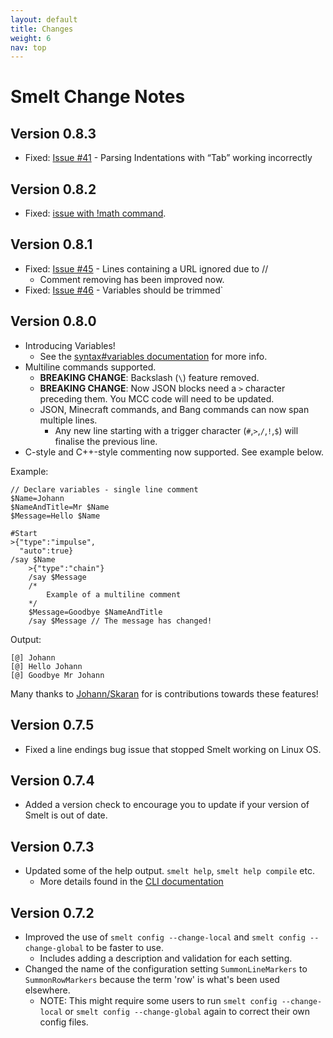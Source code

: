 ```yaml
---
layout: default
title: Changes
weight: 6
nav: top
---
```


Smelt Change Notes
==================

Version 0.8.3
-------------

* Fixed: [Issue #41](https://github.com/GnaspGames/Smelt/issues/41) - Parsing Indentations with “Tab” working incorrectly

Version 0.8.2
-------------

* Fixed: [issue with !math command](https://github.com/GnaspGames/Smelt/pull/47).

Version 0.8.1
-------------

* Fixed: [Issue #45](https://github.com/GnaspGames/Smelt/issues/45) - Lines containing a URL ignored due to //
    * Comment removing has been improved now.
* Fixed: [Issue #46](https://github.com/GnaspGames/Smelt/issues/46) - Variables should be trimmed`

Version 0.8.0
-------------

* Introducing Variables!
    * See the [syntax#variables documentation](http://smelt.gnasp.com/syntax.html#variables) for more info.
* Multiline commands supported. 
    * **BREAKING CHANGE**: Backslash (`\`) feature removed.
    * **BREAKING CHANGE**: Now JSON blocks need a `>` character preceding them. 
      You MCC code will need to be updated.
    * JSON, Minecraft commands, and Bang commands can now span multiple lines.
        * Any new line starting with a trigger character (`#`,`>`,`/`,`!`,`$`) 
          will finalise the previous line.
* C-style and C++-style commenting now supported. See example below.

Example:

    // Declare variables - single line comment
    $Name=Johann
    $NameAndTitle=Mr $Name
    $Message=Hello $Name

    #Start
    >{"type":"impulse",
      "auto":true}
    /say $Name
        >{"type":"chain"}
        /say $Message
        /*
            Example of a multiline comment
        */ 
        $Message=Goodbye $NameAndTitle
        /say $Message // The message has changed!

Output:

    [@] Johann
    [@] Hello Johann
    [@] Goodbye Mr Johann


Many thanks to [Johann/Skaran](https://twitter.com/SkaranYT) for is contributions towards these features!

Version 0.7.5
-------------

* Fixed a line endings bug issue that stopped Smelt working on Linux OS.

Version 0.7.4
-------------

* Added a version check to encourage you to update if your version of Smelt is out of date.

Version 0.7.3
-------------

* Updated some of the help output. `smelt help`, `smelt help compile` etc.
    * More details found in the [CLI documentation](http://smelt.gnasp.com/cli.html)

Version 0.7.2
-------------

* Improved the use of `smelt config --change-local` and `smelt config --change-global` to be faster to use.
    * Includes adding a description and validation for each setting.
* Changed the name of the configuration setting `SummonLineMarkers` to `SummonRowMarkers` because the term 'row' is what's been used elsewhere.
    * NOTE: This might require some users to run `smelt config --change-local` or `smelt config --change-global` again to correct their own config files.